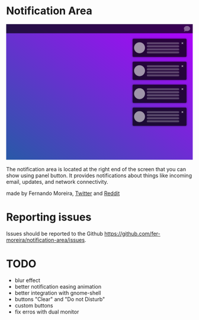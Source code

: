 # Notification Area

![Alt text](notification-area@fmoreira/media/logo.svg)

The notification area is located at the right end of the screen that you can show using panel button.
It provides notifications about things like incoming email, updates, and network connectivity.

made by Fernando Moreira, [Twitter](https://twitter.com/nando_ferreira2) and [Reddit](https://www.reddit.com/user/zisongbr)

# Reporting issues
Issues should be reported to the Github https://github.com/fer-moreira/notification-area/issues.

# TODO

- blur effect
- better notification easing animation
- better integration with gnome-shell
- buttons "Clear" and "Do not Disturb"
- custom buttons
- fix erros with dual monitor
